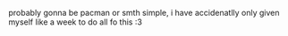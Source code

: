 probably gonna be pacman or smth simple, i have accidenatlly only given myself like a week to do all fo this :3
